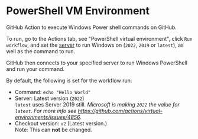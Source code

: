 # PowerShell VM Environment
GitHub Action to execute Windows Power shell commands on GitHub.

To run, go to the Actions tab, see "PowerShell virtual environment", click `Run workflow`, and set the [server](https://docs.github.com/en/actions/using-github-hosted-runners/about-github-hosted-runners#supported-runners-and-hardware-resources) to run Windows on (`2022`, `2019` or `latest`), as well as the command to run.

GitHub then connects to your specified server to run Windows PowerShell and run your command.

By default, the following is set for the workflow run:
* Command: `echo "Hello World"`
* Server: Latest version (`2022`)<br>`latest` uses Server 2019 still. *Microsoft is making `2022` the value for `latest`. For more info see https://github.com/actions/virtual-environments/issues/4856.*
* Checkout version: `v2` (Latest version.)<br>Note: This can **not** be changed.
